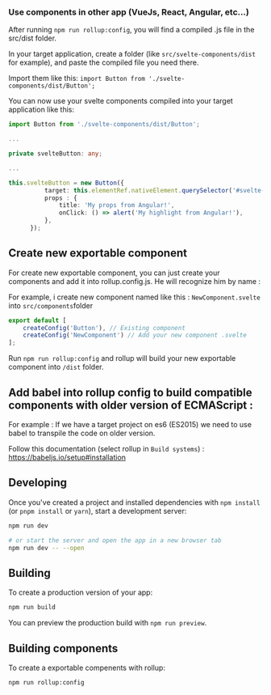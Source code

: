 ### Use components in other app (VueJs, React, Angular, etc...)

After running `npm run rollup:config`, you will find a compiled .js file in the src/dist folder.

In your target application, create a folder (like `src/svelte-components/dist` for example), and paste the compiled file you need there.

Import them like this: `import Button from './svelte-components/dist/Button';`

You can now use your svelte components compiled into your target application like this:

```ts
import Button from './svelte-components/dist/Button';

...

private svelteButton: any;

...

this.svelteButton = new Button({
          target: this.elementRef.nativeElement.querySelector('#svelte-button-container'),
          props : {
              title: 'My props from Angular!',
              onClick: () => alert('My highlight from Angular!'),
          },
      });
```

## Create new exportable component
For create new exportable component, you can just create your components and add it into rollup.config.js. He will recognize him by name :

For example, i create new component named like this : `NewComponent.svelte` into `src/components`folder

```js
export default [
    createConfig('Button'), // Existing component
    createConfig('NewComponent') // Add your new component .svelte
];
```

Run `npm run rollup:config` and rollup will build your new exportable component into `/dist` folder.

## Add babel into rollup config to build compatible components with older version of ECMAScript :
For example : If we have a target project on es6 (ES2015) we need to use babel to transpile the code on older version.

Follow this documentation (select rollup in `Build systems`) : https://babeljs.io/setup#installation

## Developing

Once you've created a project and installed dependencies with `npm install` (or `pnpm install` or `yarn`), start a development server:

```bash
npm run dev

# or start the server and open the app in a new browser tab
npm run dev -- --open
```

## Building

To create a production version of your app:

```bash
npm run build
```

You can preview the production build with `npm run preview`.

## Building components


To create a exportable compenents with rollup:

```bash
npm run rollup:config
```
